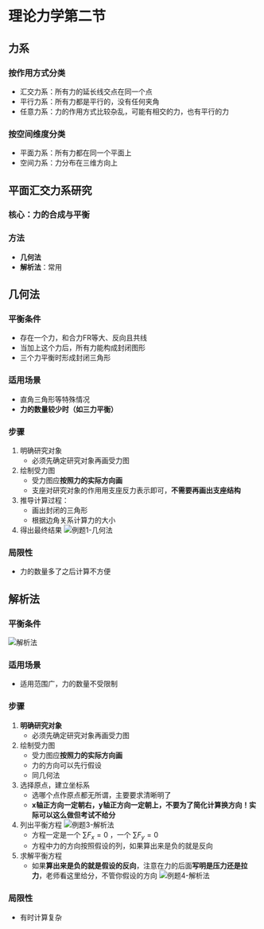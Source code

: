 # 理论力学第二节

## 力系

### 按作用方式分类

- 汇交力系：所有力的延长线交点在同一个点
- 平行力系：所有力都是平行的，没有任何夹角
- 任意力系：力的作用方式比较杂乱，可能有相交的力，也有平行的力

### 按空间维度分类

- 平面力系：所有力都在同一个平面上
- 空间力系：力分布在三维方向上

## 平面汇交力系研究

### 核心：力的合成与平衡

### 方法

- **几何法**
- **解析法**：常用

## 几何法

### 平衡条件

- 存在一个力，和合力FR等大、反向且共线
- 当加上这个力后，所有力能构成封闭图形
- 三个力平衡时形成封闭三角形

### 适用场景

- 直角三角形等特殊情况
- **力的数量较少时（如三力平衡）**

### 步骤
<!--2ndKEYPOINT: 几何法求解标准流程 -->
1. 明确研究对象
    - 必须先确定研究对象再画受力图
2. 绘制受力图
    - 受力图应**按照力的实际方向画**
    - 支座对研究对象的作用用支座反力表示即可，**不需要再画出支座结构**
3. 推导计算过程：
    - 画出封闭的三角形
    - 根据边角关系计算力的大小
4. 得出最终结果
![例题1-几何法](./assets/例题1-几何法.jpg)

### 局限性

- 力的数量多了之后计算不方便

## 解析法

### 平衡条件

![解析法](./assets/解析法.jpg)

### 适用场景

- 适用范围广，力的数量不受限制

### 步骤
<!--KEYPOINT: 解析法求解标准流程 -->
1. **明确研究对象**
    - 必须先确定研究对象再画受力图
2. 绘制受力图
    - 受力图应**按照力的实际方向画**
    - 力的方向可以先行假设
    - 同几何法
3. 选择原点，建立坐标系
    - 选哪个点作原点都无所谓，主要要求清晰明了
    - **x轴正方向一定朝右，y轴正方向一定朝上，不要为了简化计算换方向！实际可以这么做但考试不给分**
4. 列出平衡方程
    ![例题3-解析法](./assets/例题3-解析法.jpg)
    - 方程一定是一个 $\sum F_x=0$ ，一个 $\sum F_y=0$
    - 方程中力的方向按照假设的列，如果算出来是负的就是反向
5. 求解平衡方程
    - 如果**算出来是负的就是假设的反向**，注意在力的后面**写明是压力还是拉力**，老师看这里给分，不管你假设的方向
![例题4-解析法](./assets/例题4-解析法.jpg)

### 局限性

- 有时计算复杂
